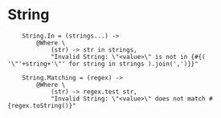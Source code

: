 String
===
		
		String.In = (strings...) ->
			@Where \
				(str) -> str in strings,
				"Invalid String: \"<value>\" is not in {#{( '\"'+string+'\"' for string in strings ).join(',')}}"
				
		String.Matching = (regex) ->
			@Where \
				(str) -> regex.test str,
				"Invalid String: \"<value>\" does not match #{regex.toString()}"
				
